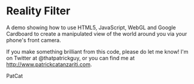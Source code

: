 Reality Filter
========
 
A demo showing how to use HTML5, JavaScript, WebGL and Google Cardboard to create a manipulated view of the world around you via your phone's front camera.

If you make something brilliant from this code, please do let me know! I'm on Twitter at @thatpatrickguy, or you can find me at http://www.patrickcatanzariti.com.

PatCat
